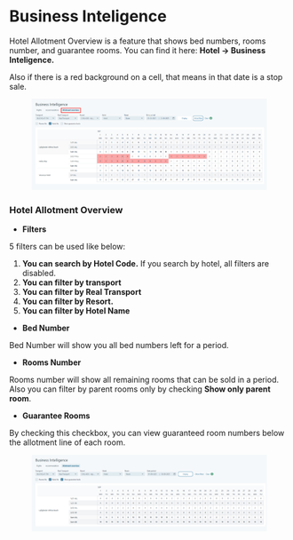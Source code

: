 # Business Inteligence

Hotel Allotment Overview is a feature that shows bed numbers, rooms number, and guarantee rooms. You can find it here: **Hotel -> Business Inteligence.**

Also if there is a red background on a cell, that means in that date is a stop sale.

<figure><img src=".gitbook/assets/image (9).png" alt=""><figcaption></figcaption></figure>

### Hotel Allotment Overview <a href="#hotel-allotment-overview" id="hotel-allotment-overview"></a>

* **Filters**

5 filters can be used like below:

1. **You can search by Hotel Code.** If you search by hotel, all filters are disabled.
2. **You can filter by transport**
3. **You can filter by Real Transport**
4. **You can filter by Resort.**
5. **You can filter by Hotel Name**

* **Bed Number**

Bed Number will show you all bed numbers left for a period.

* **Rooms Number**

Rooms number will show all remaining rooms that can be sold in a period. Also you can filter by parent rooms only by checking **Show only parent room**.

* **Guarantee Rooms**

By checking this checkbox, you can view guaranteed room numbers below the allotment line of each room.

<figure><img src=".gitbook/assets/image (10).png" alt=""><figcaption></figcaption></figure>

